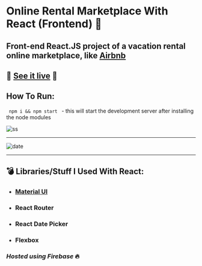 # Online Rental Marketplace With React (Frontend) 🚀
## Front-end React.JS project of a vacation rental online marketplace, like [Airbnb](https://www.airbnb.co.in/)



## 📛 [See it live](https://airbnb-clone-c3424.web.app/) 📛

## How To Run:
<code> npm i && npm start </code> - this will start the development server after installing the node modules



![ss](https://user-images.githubusercontent.com/55017730/92153323-b4185580-ee41-11ea-8c59-70f76d919d1e.png)

---

![date](https://user-images.githubusercontent.com/55017730/92153225-8c28f200-ee41-11ea-914d-ec5ca6e6d446.png)

---

## 💣 Libraries/Stuff I Used With React:

* ### [Material UI](https://material-ui.com/)
* ### React Router
* ### React Date Picker
* ### Flexbox





### *Hosted using Firebase* 🔥
